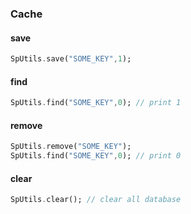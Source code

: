 ### Cache

#### save

```dart
SpUtils.save("SOME_KEY",1);
```

#### find

```dart
SpUtils.find("SOME_KEY",0); // print 1
```

#### remove

```dart
SpUtils.remove("SOME_KEY");
SpUtils.find("SOME_KEY",0); // print 0
```

#### clear

```dart
SpUtils.clear(); // clear all database
```
